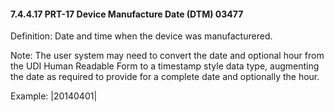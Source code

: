 #### 7.4.4.17 PRT-17 Device Manufacture Date (DTM) 03477

Definition: Date and time when the device was manufacturered.

Note: The user system may need to convert the date and optional hour from the UDI Human Readable Form to a timestamp style data type, augmenting the date as required to provide for a complete date and optionally the hour.

Example: |20140401|
